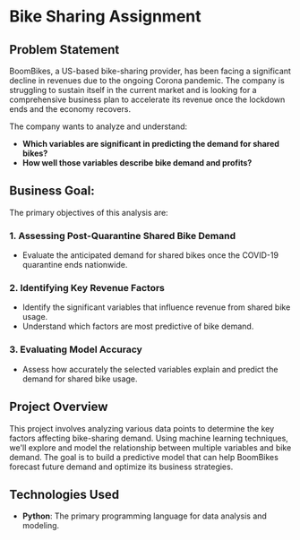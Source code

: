 # Bike Sharing Assignment

## Problem Statement

BoomBikes, a US-based bike-sharing provider, has been facing a significant decline in revenues due to the ongoing Corona pandemic. The company is struggling to sustain itself in the current market and is looking for a comprehensive business plan to accelerate its revenue once the lockdown ends and the economy recovers.

The company wants to analyze and understand:

- **Which variables are significant in predicting the demand for shared bikes?**
- **How well those variables describe bike demand and profits?**

## Business Goal:

The primary objectives of this analysis are:

### 1. **Assessing Post-Quarantine Shared Bike Demand**
   - Evaluate the anticipated demand for shared bikes once the COVID-19 quarantine ends nationwide.

### 2. **Identifying Key Revenue Factors**
   - Identify the significant variables that influence revenue from shared bike usage.
   - Understand which factors are most predictive of bike demand.

### 3. **Evaluating Model Accuracy**
   - Assess how accurately the selected variables explain and predict the demand for shared bike usage.
   
## Project Overview

This project involves analyzing various data points to determine the key factors affecting bike-sharing demand. Using machine learning techniques, we'll explore and model the relationship between multiple variables and bike demand. The goal is to build a predictive model that can help BoomBikes forecast future demand and optimize its business strategies.

## Technologies Used

- **Python**: The primary programming language for data analysis and modeling.
